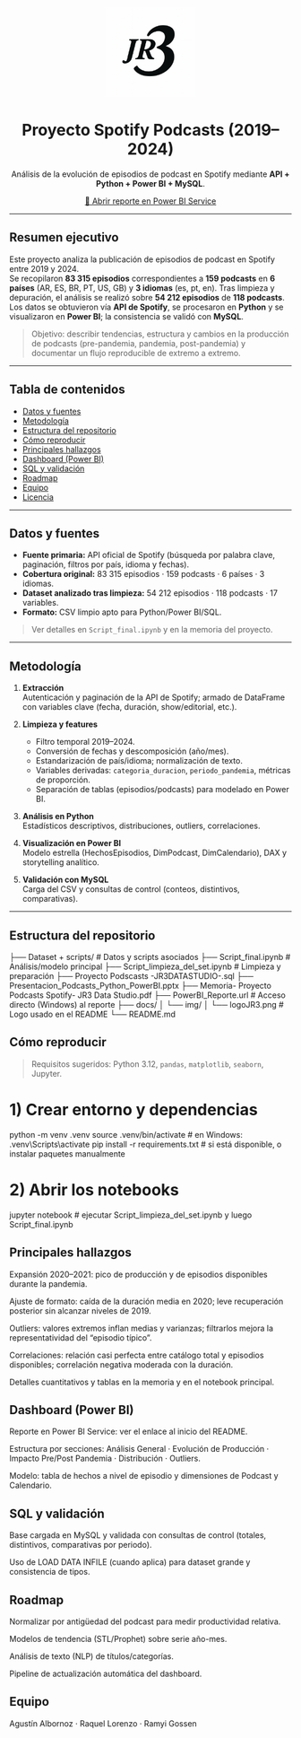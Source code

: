 <p align="center">
  <img src="img/logoJR3.png" alt="Logo del proyecto" width="160">
</p>

<h1 align="center">Proyecto Spotify Podcasts (2019–2024)</h1>
<p align="center">
  Análisis de la evolución de episodios de podcast en Spotify mediante <strong>API + Python + Power BI + MySQL</strong>.
</p>

<p align="center">
  <a href="PowerBI_Reporte.url">🔗 Abrir reporte en Power BI Service</a>
</p>

---

## Resumen ejecutivo

Este proyecto analiza la publicación de episodios de podcast en Spotify entre 2019 y 2024.  
Se recopilaron **83 315 episodios** correspondientes a **159 podcasts** en **6 países** (AR, ES, BR, PT, US, GB) y **3 idiomas** (es, pt, en). Tras limpieza y depuración, el análisis se realizó sobre **54 212 episodios** de **118 podcasts**.  
Los datos se obtuvieron vía **API de Spotify**, se procesaron en **Python** y se visualizaron en **Power BI**; la consistencia se validó con **MySQL**.

> Objetivo: describir tendencias, estructura y cambios en la producción de podcasts (pre-pandemia, pandemia, post-pandemia) y documentar un flujo reproducible de extremo a extremo.

---

## Tabla de contenidos
- [Datos y fuentes](#datos-y-fuentes)
- [Metodología](#metodología)
- [Estructura del repositorio](#estructura-del-repositorio)
- [Cómo reproducir](#cómo-reproducir)
- [Principales hallazgos](#principales-hallazgos)
- [Dashboard (Power BI)](#dashboard-power-bi)
- [SQL y validación](#sql-y-validación)
- [Roadmap](#roadmap)
- [Equipo](#equipo)
- [Licencia](#licencia)

---

## Datos y fuentes

- **Fuente primaria:** API oficial de Spotify (búsqueda por palabra clave, paginación, filtros por país, idioma y fechas).
- **Cobertura original:** 83 315 episodios · 159 podcasts · 6 países · 3 idiomas.  
- **Dataset analizado tras limpieza:** 54 212 episodios · 118 podcasts · 17 variables.
- **Formato:** CSV limpio apto para Python/Power BI/SQL.

> Ver detalles en `Script_final.ipynb` y en la memoria del proyecto.

---

## Metodología

1. **Extracción**  
   Autenticación y paginación de la API de Spotify; armado de DataFrame con variables clave (fecha, duración, show/editorial, etc.).

2. **Limpieza y features**  
   - Filtro temporal 2019–2024.  
   - Conversión de fechas y descomposición (año/mes).  
   - Estandarización de país/idioma; normalización de texto.  
   - Variables derivadas: `categoria_duracion`, `periodo_pandemia`, métricas de proporción.  
   - Separación de tablas (episodios/podcasts) para modelado en Power BI.

3. **Análisis en Python**  
   Estadísticos descriptivos, distribuciones, outliers, correlaciones.

4. **Visualización en Power BI**  
   Modelo estrella (HechosEpisodios, DimPodcast, DimCalendario), DAX y storytelling analítico.

5. **Validación con MySQL**  
   Carga del CSV y consultas de control (conteos, distintivos, comparativas).

---

## Estructura del repositorio

├── Dataset + scripts/ # Datos y scripts asociados
├── Script_final.ipynb # Análisis/modelo principal
├── Script_limpieza_del_set.ipynb # Limpieza y preparación
├── Proyecto Podscasts -JR3DATASTUDIO-.sql
├── Presentacion_Podcasts_Python_PowerBI.pptx
├── Memoria- Proyecto Podcasts Spotify- JR3 Data Studio.pdf
├── PowerBI_Reporte.url # Acceso directo (Windows) al reporte
├── docs/
│ └── img/
│ └── logoJR3.png # Logo usado en el README
└── README.md

## Cómo reproducir

> Requisitos sugeridos: Python 3.12, `pandas`, `matplotlib`, `seaborn`, Jupyter.

# 1) Crear entorno y dependencias
python -m venv .venv
source .venv/bin/activate  # en Windows: .venv\Scripts\activate
pip install -r requirements.txt  # si está disponible, o instalar paquetes manualmente

# 2) Abrir los notebooks
jupyter notebook  # ejecutar Script_limpieza_del_set.ipynb y luego Script_final.ipynb

## Principales hallazgos

Expansión 2020–2021: pico de producción y de episodios disponibles durante la pandemia.

Ajuste de formato: caída de la duración media en 2020; leve recuperación posterior sin alcanzar niveles de 2019.

Outliers: valores extremos inflan medias y varianzas; filtrarlos mejora la representatividad del “episodio típico”.

Correlaciones: relación casi perfecta entre catálogo total y episodios disponibles; correlación negativa moderada con la duración.

Detalles cuantitativos y tablas en la memoria y en el notebook principal.

## Dashboard (Power BI)

Reporte en Power BI Service: ver el enlace al inicio del README.

Estructura por secciones: Análisis General · Evolución de Producción · Impacto Pre/Post Pandemia · Distribución · Outliers.

Modelo: tabla de hechos a nivel de episodio y dimensiones de Podcast y Calendario.

## SQL y validación

Base cargada en MySQL y validada con consultas de control (totales, distintivos, comparativas por periodo).

Uso de LOAD DATA INFILE (cuando aplica) para dataset grande y consistencia de tipos.

## Roadmap

Normalizar por antigüedad del podcast para medir productividad relativa.

Modelos de tendencia (STL/Prophet) sobre serie año-mes.

Análisis de texto (NLP) de títulos/categorías.

Pipeline de actualización automática del dashboard.

## Equipo

Agustín Albornoz · Raquel Lorenzo · Ramyi Gossen
